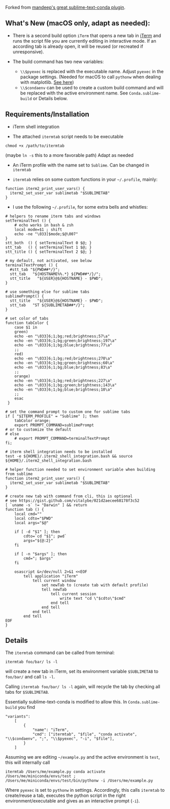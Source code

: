 Forked from [mandeep's great sublime-text-conda plugin](https://github.com/mandeep/sublime-text-conda/).

## What's New (macOS only, adapt as needed):

* There is a second build option `iTerm` that opens a new tab in [iTerm](https://www.iterm2.com/) and runs the script file you are currently editing in interactive mode. If an according tab is already open, it will be reused (or recreated if unresponsive).

* The build command has two new variables:
    - `\\$pyexec` is replaced with the executable name. Adjust `pyexec` in the package settings. (Needed for macOS to call `pythonw` when dealing with matplotlib. [See here](https://matplotlib.org/faq/osx_framework.html))
    - `\\$condaenv` can be used to create a custom build command and will be replaced with the active environment name. See `Conda.sublime-build` or Details below.

## Requirements/Installation

* iTerm shell integration

* The attached `itermtab` script needs to be executable
```
chmod +x /path/to/itermtab
```
(maybe `ln -s` this to a more favorable path)
Adapt as needed

* An iTerm profile with the name set to `Sublime`. Can be changed in `itermtab`

* `itermtab` relies on some custom functions in your `~/.profile`, mainly:
```
function iterm2_print_user_vars() {
  iterm2_set_user_var sublimetab "$SUBLIMETAB"
}
```

* I use the following `~/.profile`, for some extra bells and whistles:
```
# helpers to rename iterm tabs and windows
setTerminalText () {
    # echo works in bash & zsh
    local mode=$1 ; shift
    echo -ne "\033]$mode;$@\007"
}
stt_both  () { setTerminalText 0 $@; }
stt_tab   () { setTerminalText 1 $@; }
stt_title () { setTerminalText 2 $@; }

# my default, not activated, see below
terminalTextPrompt () {
  #stt_tab "${PWD##*/}";
  stt_tab   "${HOSTNAME%%.*} ${PWD##*/}/";
  stt_title   "${USER}@${HOSTNAME} - $PWD";
}

# use something else for sublime tabs
sublimePrompt() {
  stt_title   "${USER}@${HOSTNAME} - $PWD";
  stt_tab   "ST ${SUBLIMETAB##*/}";
}

# set color of tabs
function tabColor {
    case $1 in
    green)
    echo -en "\033]6;1;bg;red;brightness;57\a"
    echo -en "\033]6;1;bg;green;brightness;197\a"
    echo -en "\033]6;1;bg;blue;brightness;77\a"
    ;;
    red)
    echo -en "\033]6;1;bg;red;brightness;270\a"
    echo -en "\033]6;1;bg;green;brightness;60\a"
    echo -en "\033]6;1;bg;blue;brightness;83\a"
    ;;
    orange)
    echo -en "\033]6;1;bg;red;brightness;227\a"
    echo -en "\033]6;1;bg;green;brightness;143\a"
    echo -en "\033]6;1;bg;blue;brightness;10\a"
    ;;
    esac
 }

# set the command prompt to custom one for sublime tabs
if [ "$ITERM_PROFILE" = "Sublime" ]; then
    tabColor orange;
    export PROMPT_COMMAND=sublimePrompt
# or to customize the default
# else
    # export PROMPT_COMMAND=terminalTextPrompt
fi;

# iterm shell integration needs to be installed
test -e ${HOME}/.iterm2_shell_integration.bash && source ${HOME}/.iterm2_shell_integration.bash

# helper function needed to set environment variable when building from sublime
function iterm2_print_user_vars() {
  iterm2_set_user_var sublimetab "$SUBLIMETAB"
}

# create new tab with command from cli, this is optional
# see https://gist.github.com/vitalybe/021d2aecee68178f3c52
[ `uname -s` != "Darwin" ] && return
function tab () {
    local cmd=""
    local cdto="$PWD"
    local args="$@"

    if [ -d "$1" ]; then
        cdto=`cd "$1"; pwd`
        args="${@:2}"
    fi

    if [ -n "$args" ]; then
        cmd="; $args"
    fi

    osascript &>/dev/null 2>&1 <<EOF
        tell application "iTerm"
            tell current window
                set newTab to (create tab with default profile)
                tell newTab
                    tell current session
                        write text "cd \"$cdto\"$cmd"
                    end tell
                end tell
            end tell
        end tell
EOF
}
```

## Details

The `itermtab` command can be called from terminal:
```
itermtab foo/bar/ ls -l
```
will create a new tab in iTerm, set its environment variable `$SUBLIMETAB` to `foo/bar/` and call `ls -l`.

Calling `itermtab foo/bar/ ls -l` again, will recycle the tab by checking all tabs for `$SUBLIMETAB`.

Essentially sublime-text-conda is modified to allow this. In `Conda.sublime-build` you find

```
"variants":
    [
        {
            "name": "iTerm",
            "cmd": ["itermtab", "$file", "conda activate", "\\$condaenv", ";", "\\$pyexec", "-i", "$file"],
        }
    ]
```

Assuming we are editing `~/example.py` and the active environment is `test`, this will internally call
```
itermtab /Users/me/example.py conda activate /Users/me/miniconda/envs/test ; /Users/me/miniconda/envs/test/bin/pythonw -i /Users/me/example.py
```

Where `pyexec` is set to `pythonw` in settings. Accordingly, this calls `itermtab` to create/reuse a tab, executes the python script in the right environment/executable and gives as an interactive prompt (`-i`).

